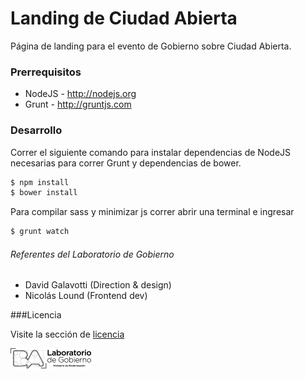 # Landing de Ciudad Abierta

Página de landing para el evento de Gobierno sobre Ciudad Abierta.

### Prerrequisitos

* NodeJS - http://nodejs.org
* Grunt - http://gruntjs.com

### Desarrollo

Correr el siguiente comando para instalar dependencias de NodeJS necesarias para correr Grunt y dependencias de bower.

```sh
$ npm install
$ bower install
```
Para compilar sass y minimizar js correr abrir una terminal e ingresar

```sh
$ grunt watch
```

###### Referentes del Laboratorio de Gobierno

- David Galavotti (Direction & design)
- Nicolás Lound (Frontend dev)

###Licencia

Visite la sección de [licencia](LICENSE)

![Laboratorio de Gobierno Abierto](https://raw.githubusercontent.com/gcba/datafest2014/master/assets/img/logo-lab.png "Laboratorio de Gobierno Abierto") 
